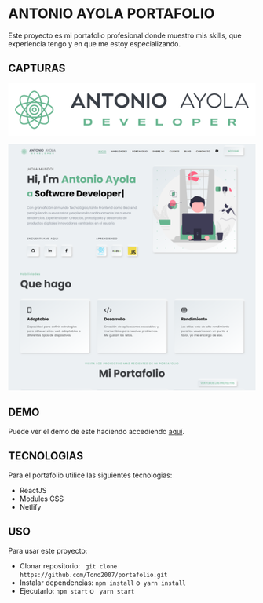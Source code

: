# **ANTONIO AYOLA PORTAFOLIO**

Este proyecto es mi portafolio profesional donde muestro mis skills, que experiencia tengo y en que me estoy especializando.

## **CAPTURAS**

![img](src/assets/logo_fondo_blanco_4.png)

![img](src/assets/portafolio/portafolio.png)

## **DEMO**

Puede ver el demo de este haciendo accediendo [aquí](https://github.com/Tono2007/portafolio/).

## **TECNOLOGIAS**

Para el portafolio utilice las siguientes tecnologias:

- ReactJS
- Modules CSS
- Netlify

## **USO**

Para usar este proyecto:

- Clonar repositorio: ` git clone https://github.com/Tono2007/portafolio.git`
- Instalar dependencias: `npm install` o` yarn install`
- Ejecutarlo: `npm start` o ` yarn start`
